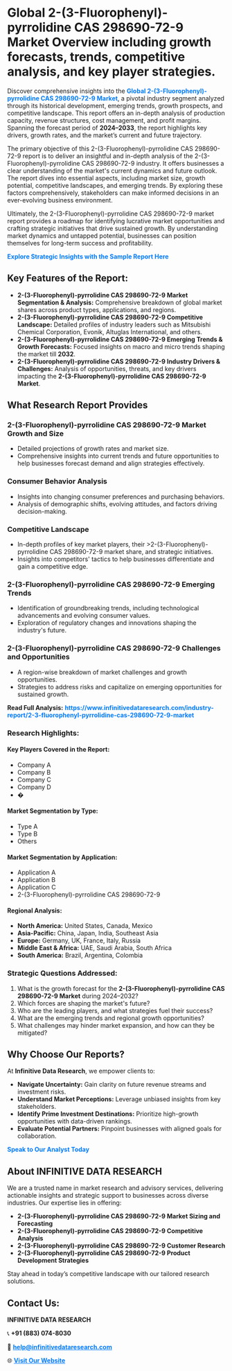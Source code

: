 <h1>Global 2-(3-Fluorophenyl)-pyrrolidine CAS 298690-72-9 Market Overview including growth forecasts, trends, competitive analysis, and key player strategies.</h1>
<p>
Discover comprehensive insights into the 
<a href="https://www.infinitivedataresearch.com/industry-report/2-3-fluorophenyl-pyrrolidine-cas-298690-72-9-market" rel="dofollow" style="color: #007BFF; text-decoration: none;"><strong>Global 2-(3-Fluorophenyl)-pyrrolidine CAS 298690-72-9 Market</strong></a>, a pivotal industry segment analyzed through its historical development, emerging trends, growth prospects, and competitive landscape. This report offers an in-depth analysis of production capacity, revenue structures, cost management, and profit margins. Spanning the forecast period of <strong>2024–2033</strong>, the report highlights key drivers, growth rates, and the market’s current and future trajectory.
</p>
<p>
The primary objective of this 2-(3-Fluorophenyl)-pyrrolidine CAS 298690-72-9 report is to deliver an insightful and in-depth analysis of the 2-(3-Fluorophenyl)-pyrrolidine CAS 298690-72-9 industry. It offers businesses a clear understanding of the market's current dynamics and future outlook. The report dives into essential aspects, including market size, growth potential, competitive landscapes, and emerging trends. By exploring these factors comprehensively, stakeholders can make informed decisions in an ever-evolving business environment.
</p>
<p>
Ultimately, the 2-(3-Fluorophenyl)-pyrrolidine CAS 298690-72-9 market report provides a roadmap for identifying lucrative market opportunities and crafting strategic initiatives that drive sustained growth. By understanding market dynamics and untapped potential, businesses can position themselves for long-term success and profitability.
</p>
<p>
<a href="https://www.infinitivedataresearch.com/request-sample/reportId=111306" style="color: #007BFF; text-decoration: none;"><strong>Explore Strategic Insights with the Sample Report Here</strong></a>
</p>

<h2>Key Features of the Report:</h2>
<ul>
<li><strong>2-(3-Fluorophenyl)-pyrrolidine CAS 298690-72-9 Market Segmentation & Analysis:</strong> Comprehensive breakdown of global market shares across product types, applications, and regions.</li>
<li><strong>2-(3-Fluorophenyl)-pyrrolidine CAS 298690-72-9 Competitive Landscape:</strong> Detailed profiles of industry leaders such as Mitsubishi Chemical Corporation, Evonik, Altuglas International, and others.</li>
<li><strong>2-(3-Fluorophenyl)-pyrrolidine CAS 298690-72-9 Emerging Trends & Growth Forecasts:</strong> Focused insights on macro and micro trends shaping the market till <strong>2032</strong>.</li>
<li><strong>2-(3-Fluorophenyl)-pyrrolidine CAS 298690-72-9 Industry Drivers & Challenges:</strong> Analysis of opportunities, threats, and key drivers impacting the <strong>2-(3-Fluorophenyl)-pyrrolidine CAS 298690-72-9 Market</strong>.</li>
</ul>

<h2>What Research Report Provides</h2>
<h3>2-(3-Fluorophenyl)-pyrrolidine CAS 298690-72-9 Market Growth and Size</h3>
<ul>
<li>Detailed projections of growth rates and market size.</li>
<li>Comprehensive insights into current trends and future opportunities to help businesses forecast demand and align strategies effectively.</li>
</ul>

<h3>Consumer Behavior Analysis</h3>
<ul>
<li>Insights into changing consumer preferences and purchasing behaviors.</li>
<li>Analysis of demographic shifts, evolving attitudes, and factors driving decision-making.</li>
</ul>

<h3>Competitive Landscape</h3>
<ul>
<li>In-depth profiles of key market players, their >2-(3-Fluorophenyl)-pyrrolidine CAS 298690-72-9 market share, and strategic initiatives.</li>
<li>Insights into competitors' tactics to help businesses differentiate and gain a competitive edge.</li>
</ul>

<h3>2-(3-Fluorophenyl)-pyrrolidine CAS 298690-72-9 Emerging Trends</h3>
<ul>
<li>Identification of groundbreaking trends, including technological advancements and evolving consumer values.</li>
<li>Exploration of regulatory changes and innovations shaping the industry's future.</li>
</ul>

<h3>2-(3-Fluorophenyl)-pyrrolidine CAS 298690-72-9 Challenges and Opportunities</h3>
<ul>
<li>A region-wise breakdown of market challenges and growth opportunities.</li>
<li>Strategies to address risks and capitalize on emerging opportunities for sustained growth.</li>
</ul>
<p><strong>Read Full Analysis:</strong> <a href="https://www.infinitivedataresearch.com/industry-report/2-3-fluorophenyl-pyrrolidine-cas-298690-72-9-market" rel="dofollow" style="color: #007BFF; text-decoration: none;"><strong>https://www.infinitivedataresearch.com/industry-report/2-3-fluorophenyl-pyrrolidine-cas-298690-72-9-market</strong></a></p>
<h3>Research Highlights:</h3>
<h4>Key Players Covered in the Report:</h4>
<ul><li>Company A</li><li>Company B</li><li>Company C</li><li>Company D</li><li>�</li></ul>
<h4>Market Segmentation by Type:</h4>
<ul><li>Type A</li><li>Type B</li><li>Others</li></ul>
<h4>Market Segmentation by Application:</h4>
<ul><li>Application A</li><li>Application B</li><li>Application C</li><li>2-(3-Fluorophenyl)-pyrrolidine CAS 298690-72-9</li></ul>

<h4>Regional Analysis:</h4>
<ul>
<li><strong>North America:</strong> United States, Canada, Mexico</li>
<li><strong>Asia-Pacific:</strong> China, Japan, India, Southeast Asia</li>
<li><strong>Europe:</strong> Germany, UK, France, Italy, Russia</li>
<li><strong>Middle East & Africa:</strong> UAE, Saudi Arabia, South Africa</li>
<li><strong>South America:</strong> Brazil, Argentina, Colombia</li>
</ul>

<h3>Strategic Questions Addressed:</h3>
<ol>
<li>What is the growth forecast for the <strong>2-(3-Fluorophenyl)-pyrrolidine CAS 298690-72-9 Market</strong> during 2024–2032?</li>
<li>Which forces are shaping the market's future?</li>
<li>Who are the leading players, and what strategies fuel their success?</li>
<li>What are the emerging trends and regional growth opportunities?</li>
<li>What challenges may hinder market expansion, and how can they be mitigated?</li>
</ol>

<h2>Why Choose Our Reports?</h2>
<p>At <strong>Infinitive Data Research</strong>, we empower clients to:</p>
<ul>
<li><strong>Navigate Uncertainty:</strong> Gain clarity on future revenue streams and investment risks.</li>
<li><strong>Understand Market Perceptions:</strong> Leverage unbiased insights from key stakeholders.</li>
<li><strong>Identify Prime Investment Destinations:</strong> Prioritize high-growth opportunities with data-driven rankings.</li>
<li><strong>Evaluate Potential Partners:</strong> Pinpoint businesses with aligned goals for collaboration.</li>
</ul>
<p><a href="https://www.infinitivedataresearch.com/industry-report/2-3-fluorophenyl-pyrrolidine-cas-298690-72-9-market" rel="dofollow" style="color: #007BFF; text-decoration: none;"><strong>Speak to Our Analyst Today</strong></a></p>

<h2>About INFINITIVE DATA RESEARCH</h2>
<p>We are a trusted name in market research and advisory services, delivering actionable insights and strategic support to businesses across diverse industries. Our expertise lies in offering:</p>
<ul>
<li><strong>2-(3-Fluorophenyl)-pyrrolidine CAS 298690-72-9 Market Sizing and Forecasting</strong></li>
<li><strong>2-(3-Fluorophenyl)-pyrrolidine CAS 298690-72-9 Competitive Analysis</strong></li>
<li><strong>2-(3-Fluorophenyl)-pyrrolidine CAS 298690-72-9 Customer Research</strong></li>
<li><strong>2-(3-Fluorophenyl)-pyrrolidine CAS 298690-72-9 Product Development Strategies</strong></li>
</ul>
<p>Stay ahead in today’s competitive landscape with our tailored research solutions.</p>

<h2>Contact Us:</h2>
<p><strong>INFINITIVE DATA RESEARCH</strong></p>
<p>📞 <strong>+91 (883) 074-8030</strong></p>
<p>📧 <strong><a href="mailto:help@infinitivedataresearch.com" style="color: #007BFF;">help@infinitivedataresearch.com</a></strong></p>
<p>🌐 <strong><a href="https://www.infinitivedataresearch.com" rel="dofollow" style="color: #007BFF;">Visit Our Website</a></strong></p>